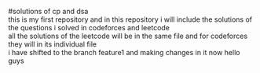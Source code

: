 #solutions of cp and dsa
<br>
this is my first repository and in this repository i will include the solutions of the questions i solved in codeforces and leetcode 
<br>
all the solutions of the leetcode will be in the same file and for codeforces they will in its individual file 
<br>
i have shifted to the branch feature1 and making changes in it now 
hello guys
